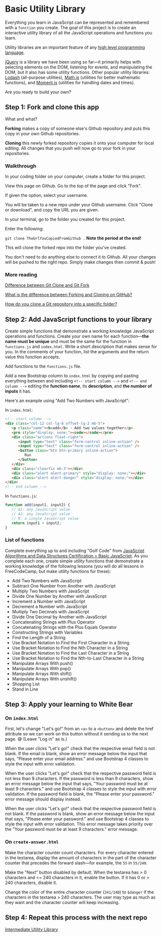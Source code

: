 # Basic Utility Library

Everything you learn in JavaScript can be represented and remembered with a `function` you create. The goal of this project is to create an interactive utility library of all the JavaScript operations and functions you learn.

Utility libraries are an important feature of any [high level programming language](https://en.wikipedia.org/wiki/High-level_programming_language).

[jQuery](https://jquery.com/) is a library we have been using so far—it primarily helps with selecting elements on the DOM, listening for events, and manipulating the DOM, but it also has some utility functions. Other popular utility libraries: [Lodash](https://lodash.com/) (all-purpose utilities), [Math.js](https://mathjs.org/) (utilities for better mathematic functions), and [Moment.js](https://momentjs.com/) (utilities for handling dates and times).

Are you ready to build your own?

## Step 1: Fork and clone this app

What and what?

**Forking** makes a copy of someone else's Github repository and puts this copy in your own Github repositories.

**Cloning** this newly forked repository copies it onto your computer for local editing. All changes that you push will now go to your fork in your repositories.

### Walkthrough

In your coding folder on your computer, create a folder for this project.

View this page on Github. Go to the top of the page and click "Fork".

If given the option, select your username.

You will be taken to a new repo under your Github username. Click "Clone or download", and copy the URL you are given.

In your terminal, go to the folder you created for this project.

Enter the following:

`git clone TheUrlYouCopiedFromGithub .` **Note the period at the end!**

This will clone the forked repo into the folder you've created.

You don't need to do anything else to connect it to Github. All your changes will be pushed to the right repo. Simply make changes then commit & push!

### More reading

[Difference between Git Clone and Git Fork](https://www.toolsqa.com/git/difference-between-git-clone-and-git-fork/)

[What is the difference between Forking and Cloning on GitHub?](https://stackoverflow.com/questions/7057194/what-is-the-difference-between-forking-and-cloning-on-github)

[How do you clone a Git repository into a specific folder?](https://stackoverflow.com/questions/651038/how-do-you-clone-a-git-repository-into-a-specific-folder)

## Step 2: Add JavaScript functions to your library

Create simple functions that demonstrate a working knowledge JavaScript operations and functions. Create your own name for each function—**the name must be unique** and must be the same for the function in `functions.js` and `index.html`. Write a short description that makes sense for you. In the comments of your function, list the arguments and the return value this function accepts.

Add functions to the `functions.js` file.

Add a new Bootstrap column to `index.html` by copying and pasting everything between and including `<!-- start column -->` and `<!-- end column -->` editing the **function name**, its **description**, and **the number of inputs** it has.

Here's an example using "Add Two Numbers with JavaScript":

In `index.html`:

```html
<!-- start column -->
<div class="col-12 col-lg-8 offset-lg-2 mb-5">
   <p class="name"><b>add</b> - Add two values together</p>
   <pre style="display: none;"><code></code></pre>
   <div class="actions float-right">
      <input type="text" class="form-control inline-action" />
      <input type="text" class="form-control inline-action" />
      <button class="btn btn-primary inline-action">
         Run
      </button>
   </div>
   <div class="clearfix mb-3"></div>
   <div class="alert alert-primary" style="display: none;"></div>
   <div class="alert alert-danger" style="display: none;"></div>
</div>
<!-- end column -->
```

In `functions.js`:

```javascript
function add(input1, input2) {
   // A1: any JavaScript value
   // A2: any JavaScript value
   // R: a single JavaScript value
   return input1 + input2;
}
```

### List of functions

Complete everything up to and including "Golf Code" from [JavaScript Algorithms and Data Structures Certification > Basic JavaScript](https://www.freecodecamp.org/learn/). As you complete each one, create simple utility functions that demonstrate a working knowledge of the following lessons (you will do all lessons in FreeCodeCamp, but make utility functions for these):

-  Add Two Numbers with JavaScript
-  Subtract One Number from Another with JavaScript
-  Multiply Two Numbers with JavaScript
-  Divide One Number by Another with JavaScript
-  Increment a Number with JavaScript
-  Decrement a Number with JavaScript
-  Multiply Two Decimals with JavaScript
-  Divide One Decimal by Another with JavaScript
-  Concatenating Strings with Plus Operator
-  Concatenating Strings with the Plus Equals Operator
-  Constructing Strings with Variables
-  Find the Length of a String
-  Use Bracket Notation to Find the First Character in a String
-  Use Bracket Notation to Find the Nth Character in a String
-  Use Bracket Notation to Find the Last Character in a String
-  Use Bracket Notation to Find the Nth-to-Last Character in a String
-  Manipulate Arrays With push()
-  Manipulate Arrays With pop()
-  Manipulate Arrays With shift()
-  Manipulate Arrays With unshift()
-  Shopping List
-  Stand in Line

## Step 3: Apply your learning to White Bear

### On `index.html`

First, let's change "Let's go!" from an `<a>` to a `<button>` and delete the href attribute so we can work on this button without it sending us to the next page. :sweat_smile: (Leave "Log in" as is.)

When the user clicks "Let's go!" check that the respective email field is not blank. If the email is blank, show an error message below the input that says, "Please enter your email address." and use Bootstrap 4 classes to style the input with error validation.

When the user clicks "Let's go!" check that the respective password field is not less than 9 characters. If the password is less than 9 characters, show an error message below the input that says, "Your password must be at least 9 characters." and use Bootstrap 4 classes to style the input with error validation. If the password field is blank, the "Please enter your password." error message should display instead.

When the user clicks "Let's go!" check that the respective password field is not blank. If the password is blank, show an error message below the input that says, "Please enter your password." and use Bootstrap 4 classes to style the input with error validation. This error message takes priority over the "Your password must be at least 9 characters." error message.

### On `create-answer.html`

Make the character counter count characters. For every character entered in the textarea, display the amount of characters in the part of the character counter that precedes the forward slash—for example, the `55` in `55/240`.

Make the "Next" button disabled by default. When the textarea has > 0 characters and <= 240 characters in it, enable the button. If it has 0 or > 240 characters, disable it.

Change the color of the entire character counter (`241/240`) to `$danger` if the characters in the textarea > 240 characters. The user may type as much as they want and the character counter will keep increasing.

## Step 4: Repeat this process with the next repo

[Intermediate Utility Library](https://github.com/punchcode-fullstack/intermediate-utility-library)
